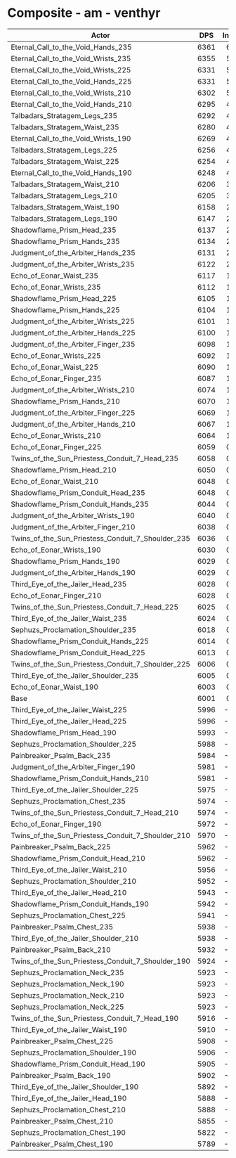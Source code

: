 # Composite - am - venthyr
| Actor | DPS | Increase |
|---|:---:|:---:|
|Eternal_Call_to_the_Void_Hands_235|6361|6.00%|
|Eternal_Call_to_the_Void_Wrists_235|6355|5.91%|
|Eternal_Call_to_the_Void_Wrists_225|6331|5.51%|
|Eternal_Call_to_the_Void_Hands_225|6331|5.51%|
|Eternal_Call_to_the_Void_Wrists_210|6302|5.03%|
|Eternal_Call_to_the_Void_Hands_210|6295|4.90%|
|Talbadars_Stratagem_Legs_235|6292|4.85%|
|Talbadars_Stratagem_Waist_235|6280|4.66%|
|Eternal_Call_to_the_Void_Wrists_190|6269|4.47%|
|Talbadars_Stratagem_Legs_225|6256|4.26%|
|Talbadars_Stratagem_Waist_225|6254|4.21%|
|Eternal_Call_to_the_Void_Hands_190|6248|4.13%|
|Talbadars_Stratagem_Waist_210|6206|3.42%|
|Talbadars_Stratagem_Legs_210|6205|3.41%|
|Talbadars_Stratagem_Waist_190|6158|2.63%|
|Talbadars_Stratagem_Legs_190|6147|2.43%|
|Shadowflame_Prism_Head_235|6137|2.27%|
|Shadowflame_Prism_Hands_235|6134|2.23%|
|Judgment_of_the_Arbiter_Hands_235|6131|2.17%|
|Judgment_of_the_Arbiter_Wrists_235|6122|2.02%|
|Echo_of_Eonar_Waist_235|6117|1.93%|
|Echo_of_Eonar_Wrists_235|6112|1.85%|
|Shadowflame_Prism_Head_225|6105|1.74%|
|Shadowflame_Prism_Hands_225|6104|1.73%|
|Judgment_of_the_Arbiter_Wrists_225|6101|1.67%|
|Judgment_of_the_Arbiter_Hands_225|6100|1.66%|
|Judgment_of_the_Arbiter_Finger_235|6098|1.62%|
|Echo_of_Eonar_Wrists_225|6092|1.51%|
|Echo_of_Eonar_Waist_225|6090|1.49%|
|Echo_of_Eonar_Finger_235|6087|1.44%|
|Judgment_of_the_Arbiter_Wrists_210|6074|1.21%|
|Shadowflame_Prism_Hands_210|6070|1.16%|
|Judgment_of_the_Arbiter_Finger_225|6069|1.14%|
|Judgment_of_the_Arbiter_Hands_210|6067|1.10%|
|Echo_of_Eonar_Wrists_210|6064|1.05%|
|Echo_of_Eonar_Finger_225|6059|0.96%|
|Twins_of_the_Sun_Priestess_Conduit_7_Head_235|6058|0.95%|
|Shadowflame_Prism_Head_210|6050|0.82%|
|Echo_of_Eonar_Waist_210|6048|0.79%|
|Shadowflame_Prism_Conduit_Head_235|6048|0.78%|
|Shadowflame_Prism_Conduit_Hands_235|6044|0.72%|
|Judgment_of_the_Arbiter_Wrists_190|6040|0.65%|
|Judgment_of_the_Arbiter_Finger_210|6038|0.61%|
|Twins_of_the_Sun_Priestess_Conduit_7_Shoulder_235|6036|0.59%|
|Echo_of_Eonar_Wrists_190|6030|0.49%|
|Shadowflame_Prism_Hands_190|6029|0.47%|
|Judgment_of_the_Arbiter_Hands_190|6029|0.46%|
|Third_Eye_of_the_Jailer_Head_235|6028|0.45%|
|Echo_of_Eonar_Finger_210|6028|0.45%|
|Twins_of_the_Sun_Priestess_Conduit_7_Head_225|6025|0.40%|
|Third_Eye_of_the_Jailer_Waist_235|6024|0.38%|
|Sephuzs_Proclamation_Shoulder_235|6018|0.29%|
|Shadowflame_Prism_Conduit_Hands_225|6014|0.23%|
|Shadowflame_Prism_Conduit_Head_225|6013|0.21%|
|Twins_of_the_Sun_Priestess_Conduit_7_Shoulder_225|6006|0.08%|
|Third_Eye_of_the_Jailer_Shoulder_235|6005|0.07%|
|Echo_of_Eonar_Waist_190|6003|0.03%|
|Base|6001|0.00%|
|Third_Eye_of_the_Jailer_Waist_225|5996|-0.07%|
|Third_Eye_of_the_Jailer_Head_225|5996|-0.08%|
|Shadowflame_Prism_Head_190|5993|-0.12%|
|Sephuzs_Proclamation_Shoulder_225|5988|-0.21%|
|Painbreaker_Psalm_Back_235|5984|-0.29%|
|Judgment_of_the_Arbiter_Finger_190|5981|-0.32%|
|Shadowflame_Prism_Conduit_Hands_210|5981|-0.33%|
|Third_Eye_of_the_Jailer_Shoulder_225|5975|-0.42%|
|Sephuzs_Proclamation_Chest_235|5974|-0.44%|
|Twins_of_the_Sun_Priestess_Conduit_7_Head_210|5974|-0.45%|
|Echo_of_Eonar_Finger_190|5972|-0.48%|
|Twins_of_the_Sun_Priestess_Conduit_7_Shoulder_210|5970|-0.52%|
|Painbreaker_Psalm_Back_225|5962|-0.64%|
|Shadowflame_Prism_Conduit_Head_210|5962|-0.64%|
|Third_Eye_of_the_Jailer_Waist_210|5956|-0.75%|
|Sephuzs_Proclamation_Shoulder_210|5952|-0.81%|
|Third_Eye_of_the_Jailer_Head_210|5943|-0.96%|
|Shadowflame_Prism_Conduit_Hands_190|5942|-0.98%|
|Sephuzs_Proclamation_Chest_225|5941|-1.00%|
|Painbreaker_Psalm_Chest_235|5938|-1.04%|
|Third_Eye_of_the_Jailer_Shoulder_210|5938|-1.04%|
|Painbreaker_Psalm_Back_210|5932|-1.15%|
|Twins_of_the_Sun_Priestess_Conduit_7_Shoulder_190|5924|-1.29%|
|Sephuzs_Proclamation_Neck_235|5923|-1.29%|
|Sephuzs_Proclamation_Neck_190|5923|-1.29%|
|Sephuzs_Proclamation_Neck_210|5923|-1.30%|
|Sephuzs_Proclamation_Neck_225|5923|-1.30%|
|Twins_of_the_Sun_Priestess_Conduit_7_Head_190|5916|-1.41%|
|Third_Eye_of_the_Jailer_Waist_190|5910|-1.51%|
|Painbreaker_Psalm_Chest_225|5908|-1.54%|
|Sephuzs_Proclamation_Shoulder_190|5906|-1.58%|
|Shadowflame_Prism_Conduit_Head_190|5905|-1.59%|
|Painbreaker_Psalm_Back_190|5902|-1.65%|
|Third_Eye_of_the_Jailer_Shoulder_190|5892|-1.81%|
|Third_Eye_of_the_Jailer_Head_190|5888|-1.87%|
|Sephuzs_Proclamation_Chest_210|5888|-1.89%|
|Painbreaker_Psalm_Chest_210|5855|-2.42%|
|Sephuzs_Proclamation_Chest_190|5822|-2.98%|
|Painbreaker_Psalm_Chest_190|5789|-3.52%|
